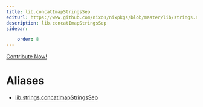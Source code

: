 ```yaml
---
title: lib.concatImapStringsSep
editUrl: https://www.github.com/nixos/nixpkgs/blob/master/lib/strings.nix#L188C5
description: lib.concatImapStringsSep
sidebar:

    order: 8
---
```


<a href="https://www.github.com/nixos/nixpkgs/blob/master/lib/strings.nix#L188C5">Contribute Now!</a>


# Aliases

- [lib.strings.concatImapStringsSep](/nix-doc-comments/reference/lib/strings/lib-strings-concatImapStringsSep)


